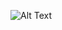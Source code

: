 ![Alt Text](https://github.com/j-cassano/iOS-swift-recipes/raw/master/custom-paging/dashPaging.gif)

